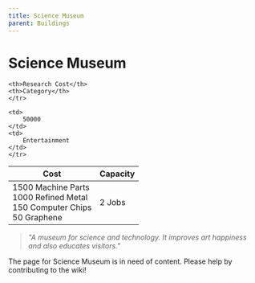 ```yaml
---
title: Science Museum
parent: Buildings
---
```

# Science Museum

<table>
<thead>
	<tr>
	<th>Cost</th>
	<th>Capacity</th>
	
	<th>Research Cost</th>
	<th>Category</th>
	</tr>
</thead>
<tbody>
	<tr>
	<td>
		1500 Machine Parts<br>1000 Refined Metal<br>150 Computer Chips<br>50 Graphene
	</td>
	<td>
		2 Jobs
	</td>
	
	<td>
		50000
	</td>
	<td>
		Entertainment
	</td>
	</tr>
</tbody>
</table>

> *"A museum for science and technology. It improves art happiness and also educates visitors."*

The page for Science Museum is in need of content. Please help by contributing to the wiki!

